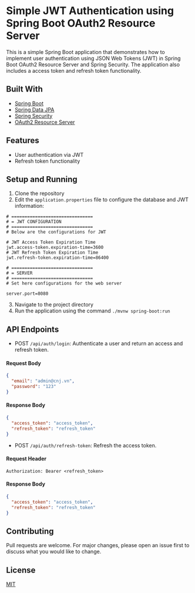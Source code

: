 # Simple JWT Authentication using Spring Boot OAuth2 Resource Server

This is a simple Spring Boot application that demonstrates how to implement user authentication using
JSON Web Tokens (JWT) in Spring Boot OAuth2 Resource Server and Spring Security.
The application also includes a access token and refresh token functionality.

## Built With

- [Spring Boot](https://spring.io/projects/spring-boot)
- [Spring Data JPA](https://spring.io/projects/spring-data-jpa)
- [Spring Security](https://spring.io/projects/spring-security)
- [OAuth2 Resource Server](https://docs.spring.io/spring-boot/docs/3.2.2/reference/htmlsingle/index.html#web.security.oauth2.server)


## Features

- User authentication via JWT
- Refresh token functionality

## Setup and Running

1. Clone the repository
2. Edit the `application.properties` file to configure the database and JWT information:
```properties
# ===============================
# = JWT CONFIGURATION
# ===============================
# Below are the configurations for JWT

# JWT Access Token Expiration Time
jwt.access-token.expiration-time=3600
# JWT Refresh Token Expiration Time
jwt.refresh-token.expiration-time=86400

# ===============================
# = SERVER
# ===============================
# Set here configurations for the web server

server.port=8080
```
3. Navigate to the project directory
4. Run the application using the command `./mvnw spring-boot:run`

## API Endpoints

- POST `/api/auth/login`: Authenticate a user and return an access and refresh token.

#### Request Body

```json
{
  "email": "admin@cnj.vn",
  "password": "123"
}
```

#### Response Body

```json
{
  "access_token": "access_token",
  "refresh_token": "refresh_token"
}
```

- POST `/api/auth/refresh-token`: Refresh the access token.

#### Request Header

```
Authorization: Bearer <refresh_token>
```

#### Response Body

```json
{
  "access_token": "access_token",
  "refresh_token": "refresh_token"
}
```

## Contributing

Pull requests are welcome. For major changes, please open an issue first to discuss what you would like to change.

## License

[MIT](https://choosealicense.com/licenses/mit/)
